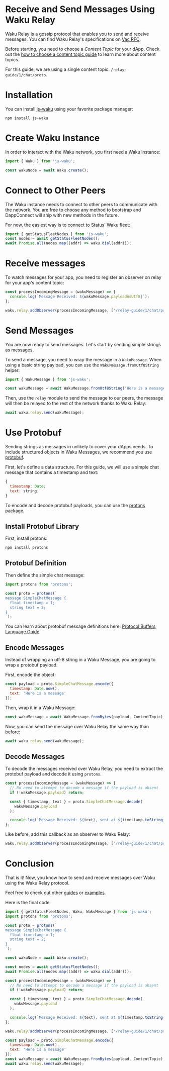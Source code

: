 # Receive and Send Messages Using Waku Relay

Waku Relay is a gossip protocol that enables you to send and receive messages.
You can find Waku Relay's specifications on [Vac RFC](https://rfc.vac.dev/spec/11/).

Before starting, you need to choose a _Content Topic_ for your dApp.
Check out the [how to choose a content topic guide](choose-content-topic.md) to learn more about content topics.

For this guide, we are using a single content topic: `/relay-guide/1/chat/proto`.

# Installation

You can install [js-waku](https://npmjs.com/package/js-waku) using your favorite package manager:

```shell
npm install js-waku
```

# Create Waku Instance

In order to interact with the Waku network, you first need a Waku instance:

```js
import { Waku } from 'js-waku';

const wakuNode = await Waku.create();
```

# Connect to Other Peers

The Waku instance needs to connect to other peers to communicate with the network.
You are free to choose any method to bootstrap and DappConnect will ship with new methods in the future.

For now, the easiest way is to connect to Status' Waku fleet:

```js
import { getStatusFleetNodes } from 'js-waku';
const nodes = await getStatusFleetNodes();
await Promise.all(nodes.map((addr) => waku.dial(addr))); 
```

# Receive messages

To watch messages for your app, you need to register an observer on relay for your app's content topic:

```js
const processIncomingMessage = (wakuMessage) => {
  console.log(`Message Received: ${wakuMessage.payloadAsUtf8}`);
};

waku.relay.addObserver(processIncomingMessage, ['/relay-guide/1/chat/proto']);
```

# Send Messages

You are now ready to send messages.
Let's start by sending simple strings as messages.

To send a message, you need to wrap the message in a `WakuMessage`.
When using a basic string payload, you can use the `WakuMessage.fromUtf8String` helper:

```js
import { WakuMessage } from 'js-waku';

const wakuMessage = await WakuMessage.fromUtf8String('Here is a message', `/relay-guide/1/chat/proto`);
```

Then, use the `relay` module to send the message to our peers,
the message will then be relayed to the rest of the network thanks to Waku Relay:

```js
await waku.relay.send(wakuMessage);
```

# Use Protobuf

Sending strings as messages in unlikely to cover your dApps needs.
To include structured objects in Waku Messages,
we recommend you use [protobuf](https://developers.google.com/protocol-buffers/).

First, let's define a data structure.
For this guide, we will use a simple chat message that contains a timestamp and text:

```js
{
  timestamp: Date;
  text: string;
}
```

To encode and decode protobuf payloads, you can use the [protons](https://www.npmjs.com/package/protons) package.

## Install Protobuf Library

First, install protons:

```shell
npm install protons
```

## Protobuf Definition

Then define the simple chat message:

```js
import protons from 'protons';

const proto = protons(`
message SimpleChatMessage {
  float timestamp = 1;
  string text = 2;
}
`);
```

You can learn about protobuf message definitions here:
[Protocol Buffers Language Guide](https://developers.google.com/protocol-buffers/docs/proto).

## Encode Messages

Instead of wrapping an utf-8 string in a Waku Message,
you are going to wrap a protobuf payload.

First, encode the object:

```js
const payload = proto.SimpleChatMessage.encode({
  timestamp: Date.now(),
  text: 'Here is a message'
});
```

Then, wrap it in a Waku Message:

```js
const wakuMessage = await WakuMessage.fromBytes(payload, ContentTopic);
```

Now, you can send the message over Waku Relay the same way than before:

```js
await waku.relay.send(wakuMessage);
```

## Decode Messages

To decode the messages received over Waku Relay,
you need to extract the protobuf payload and decode it using `protons`.

```js
const processIncomingMessage = (wakuMessage) => {
  // No need to attempt to decode a message if the payload is absent
  if (!wakuMessage.payload) return;

  const { timestamp, text } = proto.SimpleChatMessage.decode(
    wakuMessage.payload
  );

  console.log(`Message Received: ${text}, sent at ${timestamp.toString()}`);
};
```

Like before, add this callback as an observer to Waku Relay:

```js
waku.relay.addObserver(processIncomingMessage, ['/relay-guide/1/chat/proto']);
```

# Conclusion

That is it! Now, you know how to send and receive messages over Waku using the Waku Relay protocol.

Feel free to check out other [guides](menu.md) or [examples](/examples/examples.md).

Here is the final code:

```js
import { getStatusFleetNodes, Waku, WakuMessage } from 'js-waku';
import protons from 'protons';

const proto = protons(`
message SimpleChatMessage {
  float timestamp = 1;
  string text = 2;
}
`);

const wakuNode = await Waku.create();

const nodes = await getStatusFleetNodes();
await Promise.all(nodes.map((addr) => waku.dial(addr)));

const processIncomingMessage = (wakuMessage) => {
  // No need to attempt to decode a message if the payload is absent
  if (!wakuMessage.payload) return;

  const { timestamp, text } = proto.SimpleChatMessage.decode(
    wakuMessage.payload
  );

  console.log(`Message Received: ${text}, sent at ${timestamp.toString()}`);
};

waku.relay.addObserver(processIncomingMessage, ['/relay-guide/1/chat/proto']);

const payload = proto.SimpleChatMessage.encode({
  timestamp: Date.now(),
  text: 'Here is a message'
});
const wakuMessage = await WakuMessage.fromBytes(payload, ContentTopic);
await waku.relay.send(wakuMessage);
```
